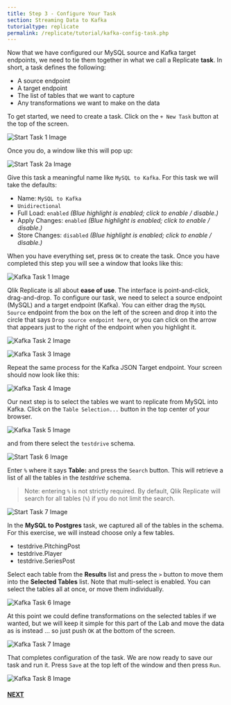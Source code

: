 ```yaml
---
title: Step 3 - Configure Your Task
section: Streaming Data to Kafka
tutorialtype: replicate
permalink: /replicate/tutorial/kafka-config-task.php
---
```


Now that we have configured our MySQL source and Kafka target endpoints, we need to tie 
them together in what we call a Replicate **task**. In short, a task defines the following:

* A source endpoint
* A target endpoint
* The list of tables that we want to capture
* Any transformations we want to make on the data

To get started, we need to create a task. Click on the `+ New Task` button at the top of the screen.

![Start Task 1 Image](/images/start-task-1.png)

Once you do, a window like this will pop up:

![Start Task 2a Image](/images/start-task-2a.png)

Give this task a meaningful name like `MySQL to Kafka`. For this task we will take the defaults:

* Name: `MySQL to Kafka`
* `Unidirectional`
* Full Load: `enabled` _(Blue highlight is enabled; click to enable / disable.)_
* Apply Changes: `enabled` _(Blue highlight is enabled; click to enable / disable.)_
* Store Changes: `disabled` _(Blue highlight is enabled; click to enable / disable.)_

When you have everything set, press `OK` to create the task. Once you have completed this step
you will see a window that looks like this:

![Kafka Task 1 Image](/images/kafka-task-1.png)

Qlik Replicate is all about **ease of use**. The interface is point-and-click, drag-and-drop. To configure our
task, we need to select a source endpoint (MySQL) and a target endpoint (Kafka). You can either drag
the `MySQL Source` endpoint from the box on the left of the screen and drop it into the circle 
that says `Drop source endpoint here`, or you can click on the arrow that appears just 
to the right of the endpoint when you highlight it.

![Kafka Task 2 Image](/images/kafka-task-2.png)

![Kafka Task 3 Image](/images/kafka-task-3.png)

Repeat the same process for the Kafka JSON Target endpoint. Your screen should now look like this:

![Kafka Task 4 Image](/images/kafka-task-4.png)

Our next step is to select the tables we want to replicate from MySQL into Kafka. 
Click on the `Table Selection...` button in the top center of your browser.

![Kafka Task 5 Image](/images/kafka-task-5.png)

and from there select the `testdrive` schema.

![Start Task 6 Image](/images/start-task-6.png)

Enter `%` where it says **Table:** and press the `Search` button. This will retrieve a list 
of all the tables in the _testdrive_ schema.

> Note: entering `%` is not strictly required. By default, Qlik Replicate will search for all 
tables (`%`) if you do not limit the search.

![Start Task 7 Image](/images/start-task-7.png)

In the **MySQL to Postgres** task, we captured all of the tables in the schema. For this exercise, 
we will instead choose only a few tables.
* testdrive.PitchingPost
* testdrive.Player
* testdrive.SeriesPost

Select each table from the **Results** list and press the `>` button to move them into the
**Selected Tables** list. Note that multi-select is enabled. You can select the tables all at once,
or move them individually. 

![Kafka Task 6 Image](/images/kafka-task-6.png)

At this point we could define transformations on the selected tables if we wanted, but we will
keep it simple for this part of the Lab and move the data as is instead ... so just push `OK` 
at the bottom of the screen.  


![Kafka Task 7 Image](/images/kafka-task-7.png)

That completes configuration of the task. We are now ready to save our task and run it. 
Press `Save` at the top left of the window and then press `Run`.

![Kafka Task 8 Image](/images/kafka-task-8.png)

#### [NEXT](../kafka-run-task)
